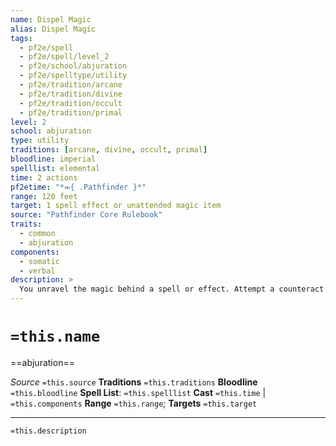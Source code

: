 ```yaml
---
name: Dispel Magic
alias: Dispel Magic
tags:
  - pf2e/spell
  - pf2e/spell/level_2
  - pf2e/school/abjuration
  - pf2e/spelltype/utility
  - pf2e/tradition/arcane
  - pf2e/tradition/divine
  - pf2e/tradition/occult
  - pf2e/tradition/primal
level: 2
school: abjuration
type: utility
traditions: [arcane, divine, occult, primal]
bloodline: imperial
spelllist: elemental
time: 2 actions
pf2etime: "*⬺{ .Pathfinder }*"
range: 120 feet
target: 1 spell effect or unattended magic item
source: "Pathfinder Core Rulebook"
traits:
  - common
  - abjuration
components:
  - somatic
  - verbal
description: >
  You unravel the magic behind a spell or effect. Attempt a counteract check against the target. If you successfully counteract a magic item, the item becomes a mundane item of its type for 10 minutes. This doesn't change the item's non-magical properties. If the target is an artifact or similar item, you automatically fail.
---
```

# `=this.name`
==abjuration==

*Source* `=this.source`
**Traditions** `=this.traditions`
**Bloodline** `=this.bloodline`
**Spell List**: `=this.spelllist`
**Cast** `=this.time` | `=this.components`
**Range** `=this.range`; **Targets** `=this.target`

***
`=this.description`